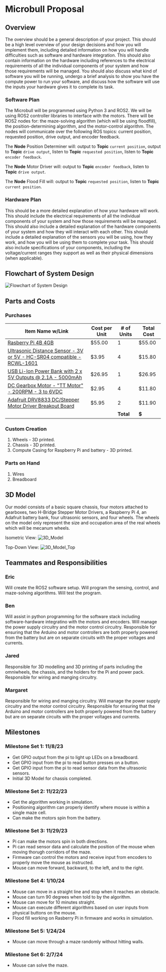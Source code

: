 # Microbull Proposal

## Overview

The overview should be a general description of your project. This should be a high level overview of your design decisions and how you will implement them, including detailed information on how you will handle difficulties such as software and hardware integration. This should also contain information on the hardware including references to the electrical requirements of all the individual components of your system and how those requirements will be managed. You should also discuss what kind of software you will be running, undergo a brief analysis to show you have the compute power to run your software, and discuss how the software will use the inputs your hardware gives it to complete its task. 

### Software Plan
The Microbull will be programmed using Python 3 and ROS2. We will be using ROS2 controller libraries to interface with the motors. There will be ROS2 nodes for: the maze-solving algorithm (which will be using floodfill), the position-determining algorithm, and the motor-control algorithm. The nodes will communicate over the following ROS topics: current position, requested position, drive output, and encoder feedback. 

The __Node__ Position Determiner will: output to __Topic__ `current position`, output to __Topic__ `drive output`, listen to __Topic__ `requested position`, listen to __Topic__ `encoder feedback`. 

The __Node__ Motor Driver will: output to __Topic__ `encoder feedback`, listen to __Topic__ `drive output`. 

The __Node__ Flood Fill will: output to __Topic__ `requested position`, listen to __Topic__ `current position`. 

### Hardware Plan
This should be a more detailed explanation of how your hardware will work. This should include the electrical requirements of all the individual components of your system and how those requirements will be managed. This should also include a detailed explanation of the hardware components of your system and how they will interact with each other. This should include a detailed explanation of the sensors you will be using, how they work, and how you will be using them to complete your task. This should also include specifications of your components, including the voltage/current ranges they support as well as their physical dimensions (when applicable).

## Flowchart of System Design

![Flowchart of System Design](images/MicroBullProposalFlowchart.png)

## Parts and Costs

### Purchases

| Item Name w/Link | Cost per Unit | # of Units | Total Cost |
| ---- | ---------------- | ---- | ---------------- |
| [Rasberry Pi 4B 4GB](https://www.digikey.com/en/products/detail/raspberry-pi/SC0194-9/10258781) | $55.00 | 1 | $55.00 |
| [Ultrasonic Distance Sensor - 3V or 5V - HC-SR04 compatible - RCWL-1601](https://www.adafruit.com/product/4007) | $3.95 | 4 | $15.80 |
| [USB Li-Ion Power Bank with 2 x 5V Outputs @ 2.1A - 5000mAh](https://www.adafruit.com/product/4288) | $26.95 | 1 | $26.95 |
| [DC Gearbox Motor - "TT Motor" - 200RPM - 3 to 6VDC](https://www.adafruit.com/product/3777?gad_source=1) | $2.95 | 4 | $11.80 |
| [Adafruit DRV8833 DC/Stepper Motor Driver Breakout Board](https://www.adafruit.com/product/3297) | $5.95 | 2 | $11.90 |
| | | **Total** | **$** |

### Custom Creation

1. Wheels - 3D printed.
3. Chassis - 3D printed.
4. Compute Casing for Raspberry Pi and battery - 3D printed.

### Parts on Hand

1. Wires
2. Breadboard

## 3D Model

Our model consists of a basic square chassis, four motors attached to gearboxes, two H-Bridge Stepper Motor Drivers,
a Raspberry Pi 4, an Adafruit battery bank, four ultrasonic sensors, and four wheels. The wheels on the model only represent the size and occupation area of the real wheels which will be mecanum wheels.

Isometric View:
![3D_Model](images/3D_Model.png)

Top-Down View:
![3D_Model_Top](images/3D_Model_Top.png)

## Teammates and Responsibilities

### Eric 
Will create the ROS2 software setup. Will program the sensing, control, and maze-solving algorithms. Will test the program. 

### Ben   
Will assist in python programming for the software stack including software-hardware integratino with the motors and encoders. Will manage the power supply circuitry and the motor control circuitry. Responsible for ensuring that the Arduino and motor controllers are both properly powered from the battery but are on separate circuits with the proper voltages and currents. 

### Jared
Responsible for 3D modelling and 3D printing of parts including the omniwheels, the chassis, and the holders for the Pi and power pack. Responsible for wiring and manging circuitry. 

### Margaret
Responsible for wiring and manging circuitry. Will manage the power supply circuitry and the motor control circuitry. Responsible for ensuring that the Arduino and motor controllers are both properly powered from the battery but are on separate circuits with the proper voltages and currents. 

## Milestones

### Milestone Set 1: 11/8/23

* Get GPIO output from the pi to light up LEDs on a breadboard. 
* Get GPIO input from the pi to read button presses on a button.
* Get GPIO input from the pi to read sensor data from the ultrasonic sensors.
* Initial 3D Model for chassis completed.

### Milestone Set 2: 11/22/23
* Get the algorithm working in simulation. 
* Positioning algorithm can properly identify where mouse is within a single maze cell.
* Can make the motors spin from the battery.

### Milestone Set 3: 11/29/23
* Pi can make the motors spin in both directions. 
* Pi can read sensor data and calculate the position of the mouse when moving thorugh corridors of the maze. 
* Firmware can control the motors and receive input from encoders to properly move the mouse as instructed.
* Mouse can move forward, backward, to the left, and to the right. 


### Milestone Set 4: 1/10/24
* Mouse can move in a straight line and stop when it reaches an obstacle.
* Mouse can turn 90 degrees when told to by the algorithm.
* Mouse can move for 10 minutes straight. 
* Mouse can execute different algorithms based on user inputs from physical buttons on the mouse. 
* Flood fill working on Rasberry Pi in firmware and works in simulation. 

### Milestone Set 5: 1/24/24
* Mouse can move through a maze randomly without hitting walls.

### Milestone Set 6: 2/7/24
* Mouse can solve the maze. 




